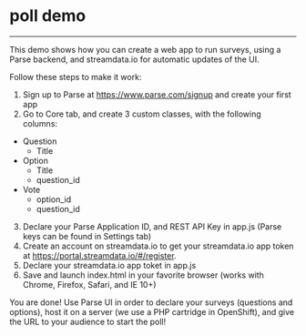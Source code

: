 poll demo
============================
----------------------------
This demo shows how you can create a web app to run surveys, using a Parse backend, and streamdata.io for automatic updates of the UI.

Follow these steps to make it work:

1. Sign up to Parse at https://www.parse.com/signup and create your first app
2. Go to Core tab, and create 3 custom classes, with the following columns: 
  * Question
    * Title
  * Option
    * Title
    * question_id
  * Vote
    * option_id
    * question_id
3. Declare your Parse Application ID, and REST API Key in app.js (Parse keys can be found in Settings tab)
4. Create an account on streamdata.io to get your streamdata.io app token at https://portal.streamdata.io/#/register.
5. Declare your streamdata.io app toket in app.js
6. Save and launch index.html in your favorite browser (works with Chrome, Firefox, Safari, and IE 10+)

You are done! Use Parse UI in order to declare your surveys (questions and options), host it on a server (we use a PHP cartridge in OpenShift), and give the URL to your audience to start the poll! 
 